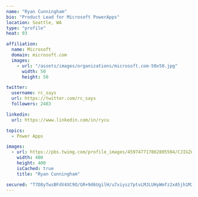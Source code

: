 ```yaml
---
name: "Ryan Cunningham"
bio: "Product Lead for Microsoft PowerApps"
location: Seattle, WA
type: "profile"
heat: 93

affiliation:
  name: Microsoft
  domain: microsoft.com
  images:
    - url: "/assets/images/organizations/microsoft.com-50x50.jpg"
      width: 50
      height: 50

twitter:
  username: rc_says
  url: https://twitter.com/rc_says
  followers: 2483

linkedin:
  url: https://www.linkedin.com/in/rycu

topics:
  - Power Apps

images:
  - url: https://pbs.twimg.com/profile_images/459747717862805504/CJIGZejd_400x400.png
    width: 400
    height: 400
    isCached: true
    title: "Ryan Cunningham"

secured: "T7D8yTwsBFdV4XC9O/GR+9d6UgilH/u7xiysz7ptvLMJLUHyWmfz2xA5jh1M2pJj8r6pGb8uTkRdIASEgJ6cVXQt3lyh9JheqSMr6/IhLcWt7k1QK+JhdaSW7GXbJi2kWSc+TXbDwJKwB00MGlBFmFcboFb/t+dNS8Bt83cQnzVsZ2JNMCChPz/53SJ8bGSqA6I+PISDMzv+k217bNwqYeRlTDA5lstw5klH4jY2ig/x1dPxRwdmxuFVKeurKaXNuaMiH5ITLVzQEGi4Vz9x9IxIRigGyEZtH7HwVgkAKjLGxejFj3qF55IGFtcZQZx+SLymAz9ZcCJ42/yYU2Csmo/G4NfAxAzpcNJtYsjgH4tV0F2ugHaAxlaMOW+ZGQPisk0lPPfHMQTaWVmnneI9Z0LPAHvq/EjosHG0h2nbqVw=;zZG0orOa8Zr1k4UShtvPrw=="
---
```


